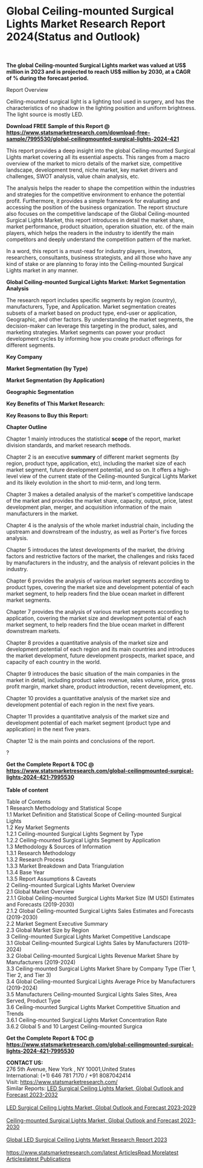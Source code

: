 <h1>Global Ceiling-mounted Surgical Lights Market Research Report 2024(Status and Outlook)</h1><br/><p><strong>The global Ceiling-mounted Surgical Lights market was valued at US$ million in 2023 and is projected to reach US$ million by 2030, at a <strong>CAGR</strong> of % during the forecast period.</strong></p><p>Report Overview</p><p>Ceiling-mounted surgical light is a lighting tool used in surgery, and has the characteristics of no shadow in the lighting position and uniform brightness. The light source is mostly LED.</p><p><strong>Download FREE Sample of this Report @ <a href="https://www.statsmarketresearch.com/download-free-sample/7995530/global-ceilingmounted-surgical-lights-2024-421">https://www.statsmarketresearch.com/download-free-sample/7995530/global-ceilingmounted-surgical-lights-2024-421</a></strong></p><p>This report provides a deep insight into the global Ceiling-mounted Surgical Lights market covering all its essential aspects. This ranges from a macro overview of the market to micro details of the market size, competitive landscape, development trend, niche market, key market drivers and challenges, SWOT analysis, value chain analysis, etc.</p><p>The analysis helps the reader to shape the competition within the industries and strategies for the competitive environment to enhance the potential profit. Furthermore, it provides a simple framework for evaluating and accessing the position of the business organization. The report structure also focuses on the competitive landscape of the Global Ceiling-mounted Surgical Lights Market, this report introduces in detail the market share, market performance, product situation, operation situation, etc. of the main players, which helps the readers in the industry to identify the main competitors and deeply understand the competition pattern of the market.</p><p>In a word, this report is a must-read for industry players, investors, researchers, consultants, business strategists, and all those who have any kind of stake or are planning to foray into the Ceiling-mounted Surgical Lights market in any manner.</p><p><strong>Global Ceiling-mounted Surgical Lights Market: Market Segmentation Analysis</strong></p><p>The research report includes specific segments by region (country), manufacturers, Type, and Application. Market segmentation creates subsets of a market based on product type, end-user or application, Geographic, and other factors. By understanding the market segments, the decision-maker can leverage this targeting in the product, sales, and marketing strategies. Market segments can power your product development cycles by informing how you create product offerings for different segments.</p><p><strong>Key Company</strong></p><p><strong>Market Segmentation (by Type)</strong></p><p><strong>Market Segmentation (<strong>by Application</strong>)</strong></p><p><strong>Geographic Segmentation</strong></p><p><strong>Key Benefits of This Market Research:</strong></p><p><strong>Key <strong>Reasons to Buy</strong> this Report:</strong></p><p><strong>Chapter Outline</strong></p><p>Chapter 1 mainly introduces the statistical <strong>scope</strong> of the report, market division standards, and market research methods.</p><p>Chapter 2 is an executive <strong>summary</strong> of different market segments (by region, product type, application, etc), including the market size of each market segment, future development potential, and so on. It offers a high-level view of the current state of the Ceiling-mounted Surgical Lights Market and its likely evolution in the short to mid-term, and long term.</p><p>Chapter 3 makes a detailed analysis of the market's competitive landscape of the market and provides the market share, capacity, output, price, latest development plan, merger, and acquisition information of the main manufacturers in the market.</p><p>Chapter 4 is the analysis of the whole market industrial chain, including the upstream and downstream of the industry, as well as Porter's five forces analysis.</p><p>Chapter 5 introduces the latest developments of the market, the driving factors and restrictive factors of the market, the challenges and risks faced by manufacturers in the industry, and the analysis of relevant policies in the industry.</p><p>Chapter 6 provides the analysis of various market segments according to product types, covering the market size and development potential of each market segment, to help readers find the blue ocean market in different market segments.</p><p>Chapter 7 provides the analysis of various market segments according to application, covering the market size and development potential of each market segment, to help readers find the blue ocean market in different downstream markets.</p><p>Chapter 8 provides a quantitative analysis of the market size and development potential of each region and its main countries and introduces the market development, future development prospects, market space, and capacity of each country in the world.</p><p>Chapter 9 introduces the basic situation of the main companies in the market in detail, including product sales revenue, sales volume, price, gross profit margin, market share, product introduction, recent development, etc.</p><p>Chapter 10 provides a quantitative analysis of the market size and development potential of each region in the next five years.</p><p>Chapter 11 provides a quantitative analysis of the market size and development potential of each market segment (product type and application) in the next five years.</p><p>Chapter 12 is the main points and conclusions of the report.</p><p>? </p><div><b>Get the Complete Report & TOC @ <a href="https://www.statsmarketresearch.com/global-ceilingmounted-surgical-lights-2024-421-7995530">https://www.statsmarketresearch.com/global-ceilingmounted-surgical-lights-2024-421-7995530</a></b></div><br><b>Table of content</b><p>Table of Contents<br />1 Research Methodology and Statistical Scope<br />1.1 Market Definition and Statistical Scope of Ceiling-mounted Surgical Lights<br />1.2 Key Market Segments<br />1.2.1 Ceiling-mounted Surgical Lights Segment by Type<br />1.2.2 Ceiling-mounted Surgical Lights Segment by Application<br />1.3 Methodology & Sources of Information<br />1.3.1 Research Methodology<br />1.3.2 Research Process<br />1.3.3 Market Breakdown and Data Triangulation<br />1.3.4 Base Year<br />1.3.5 Report Assumptions & Caveats<br />2 Ceiling-mounted Surgical Lights Market Overview<br />2.1 Global Market Overview<br />2.1.1 Global Ceiling-mounted Surgical Lights Market Size (M USD) Estimates and Forecasts (2019-2030)<br />2.1.2 Global Ceiling-mounted Surgical Lights Sales Estimates and Forecasts (2019-2030)<br />2.2 Market Segment Executive Summary<br />2.3 Global Market Size by Region<br />3 Ceiling-mounted Surgical Lights Market Competitive Landscape<br />3.1 Global Ceiling-mounted Surgical Lights Sales by Manufacturers (2019-2024)<br />3.2 Global Ceiling-mounted Surgical Lights Revenue Market Share by Manufacturers (2019-2024)<br />3.3 Ceiling-mounted Surgical Lights Market Share by Company Type (Tier 1, Tier 2, and Tier 3)<br />3.4 Global Ceiling-mounted Surgical Lights Average Price by Manufacturers (2019-2024)<br />3.5 Manufacturers Ceiling-mounted Surgical Lights Sales Sites, Area Served, Product Type<br />3.6 Ceiling-mounted Surgical Lights Market Competitive Situation and Trends<br />3.6.1 Ceiling-mounted Surgical Lights Market Concentration Rate<br />3.6.2 Global 5 and 10 Largest Ceiling-mounted Surgica<br><div><b>Get the Complete Report & TOC @ <a href="https://www.statsmarketresearch.com/global-ceilingmounted-surgical-lights-2024-421-7995530">https://www.statsmarketresearch.com/global-ceilingmounted-surgical-lights-2024-421-7995530</a></b></div></p> <b>CONTACT US:</b><br>276 5th Avenue, New York , NY 10001,United States<br>International: (+1) 646 781 7170 / +91 8087042414<br>Visit: <a href="https://www.statsmarketresearch.com/">https://www.statsmarketresearch.com/</a><br>Similar Reports: <a href="https://www.statsmarketresearch.com/global-ceilingmounted-surgical-lights-2024-421-7995530">LED Surgical Ceiling Lights Market, Global Outlook and Forecast 2023-2032</a><br/><br/><a href="https://www.statsmarketresearch.com/global-ceilingmounted-surgical-lights-2024-421-7995530">LED Surgical Ceiling Lights Market, Global Outlook and Forecast 2023-2029</a><br/><br/><a href="https://www.statsmarketresearch.com/global-ceilingmounted-surgical-lights-2024-421-7995530">Ceiling-mounted Surgical Lights Market, Global Outlook and Forecast 2023-2030</a><br/><br/><a href="https://www.statsmarketresearch.com/global-ceilingmounted-surgical-lights-2024-421-7995530">Global LED Surgical Ceiling Lights Market Research Report 2023</a><br/><br/><a href="https://gyeongbokgung.com">https://www.statsmarketresearch.com/</a><a href="https://hallyeomaritime.com">latest Articles</a><a href="https://jingwansa.com">Read More</a><a href=https://nguoiviet.jp/">latest Articles</a><a href="https://www.intelmarketresearch.com/">latest Publications</a>
